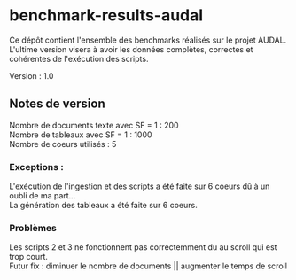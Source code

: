 # benchmark-results-audal
Ce dépôt contient l'ensemble des benchmarks réalisés sur le projet AUDAL. L'ultime version visera à avoir les données complètes, correctes et cohérentes de l'exécution des scripts.

Version : 1.0

## Notes de version
Nombre de documents texte avec SF = 1 : 200 \
Nombre de tableaux avec SF = 1 : 1000 \
Nombre de coeurs utilisés : 5
### Exceptions :
L'exécution de l'ingestion et des scripts a été faite sur 6 coeurs dû à un oubli de ma part... \
La génération des tableaux a été faite sur 6 coeurs.

### Problèmes
Les scripts 2 et 3 ne fonctionnent pas correctemment du au scroll qui est trop court. \
Futur fix : diminuer le nombre de documents || augmenter le temps de scroll 
